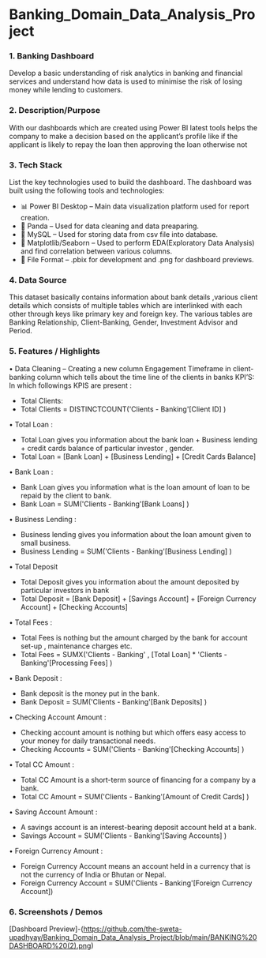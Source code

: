 # Banking_Domain_Data_Analysis_Project
### 1.	Banking Dashboard
Develop a basic understanding of risk analytics in banking and financial services and understand how data is used to minimise the risk of losing money while lending to customers.

### 2. Description/Purpose
With our dashboards which are created using Power BI latest tools helps the company to make a decision based on the applicant’s profile like if the applicant is likely to repay the loan then approving the loan otherwise not

### 3. Tech Stack
List the key technologies used to build the dashboard.
The dashboard was built using the following tools and technologies:

- 📊 Power BI Desktop – Main data visualization platform used for report creation.
- 📂 Panda – Used for data cleaning and data preaparing.
- 🧠 MySQL – Used for storing data from csv file into database.
- 📝 Matplotlib/Seaborn – Used to perform EDA(Exploratory Data Analysis) and find correlation between various columns.
- 📁 File Format – .pbix for development and .png for dashboard previews.

### 4. Data Source
This dataset basically contains information about bank details ,various client details which consists of multiple tables which are interlinked with each other through keys like primary key and foreign key.
The various tables are Banking Relationship, Client-Banking, Gender, Investment Advisor and Period.

### 5. Features / Highlights
• Data Cleaning – Creating a new column Engagement Timeframe in client-banking column which tells about the time line of the clients in banks
  KPI’S: 
  In which followings KPIS are present :
- Total Clients:
- Total Clients = DISTINCTCOUNT('Clients - Banking'[Client ID] )

• Total Loan :
- Total Loan gives you information about the bank loan + Business lending + credit cards balance of particular  investor , gender.
- Total Loan = [Bank Loan] + [Business Lending] + [Credit Cards Balance]

• Bank Loan :
- Bank Loan gives you information what is the loan amount of loan to be repaid by the client to bank.
- Bank Loan = SUM('Clients - Banking'[Bank Loans] )

• Business Lending :
- Business lending gives you information about the loan amount given to small business.
- Business Lending = SUM('Clients - Banking'[Business Lending] )

• Total Deposit 
- Total Deposit gives you information about the amount deposited by particular investors in bank
- Total Deposit = [Bank Deposit] + [Savings Account] + [Foreign Currency Account] + [Checking Accounts]

• Total Fees :
- Total Fees is nothing but the amount charged by the bank for account set-up , maintenance charges etc.
- Total Fees = SUMX('Clients - Banking' , [Total Loan] * 'Clients - Banking'[Processing Fees] )

• Bank Deposit :
- Bank deposit is the money put in the bank.
- Bank Deposit = SUM('Clients - Banking'[Bank Deposits] )

• Checking Account Amount :
- Checking account amount  is nothing but which offers easy access to your money for daily transactional needs.
- Checking Accounts = SUM('Clients - Banking'[Checking Accounts] )

• Total CC Amount :
- Total CC Amount is a short-term source of financing for a company by a bank.
- Total CC Amount = SUM('Clients - Banking'[Amount of Credit Cards] )

• Saving Account Amount :
- A savings account is an interest-bearing deposit account held at a bank.
- Savings Account = SUM('Clients - Banking'[Saving Accounts] ) 

• Foreign Currency Amount :
- Foreign Currency Account means an account held in a currency that is not the currency of India or Bhutan or Nepal.
- Foreign Currency Account = SUM('Clients - Banking'[Foreign Currency Account]) 

### 6. Screenshots / Demos
[Dashboard Preview]-(https://github.com/the-sweta-upadhyay/Banking_Domain_Data_Analysis_Project/blob/main/BANKING%20DASHBOARD%20(2).png)
